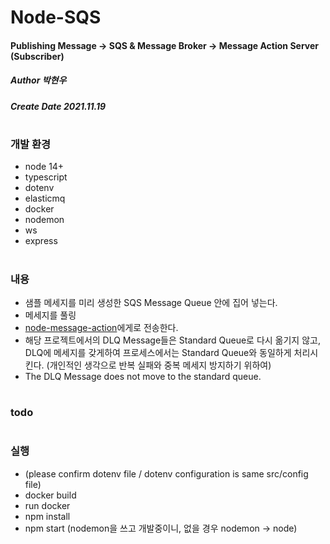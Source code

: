 # Node-SQS
#### Publishing Message -> SQS & Message Broker -> Message Action Server (Subscriber)
##### Author 박현우
##### Create Date 2021.11.19
#
### 개발 환경
* node 14+
* typescript
* dotenv
* elasticmq
* docker
* nodemon
* ws
* express
#
### 내용
* 샘플 메세지를 미리 생성한 SQS Message Queue 안에 집어 넣는다.
* 메세지를 풀링
* [node-message-action](https://github.com/awakelife93/node-message-action)에게로 전송한다.
* 해당 프로젝트에서의 DLQ Message들은 Standard Queue로 다시 옮기지 않고, DLQ에 메세지를 갖게하여 프로세스에서는 Standard Queue와 동일하게 처리시킨다. (개인적인 생각으로 반복 실패와 중복 메세지 방지하기 위하여)
* The DLQ Message does not move to the standard queue.

#
### todo
#
### 실행
* (please confirm dotenv file / dotenv configuration is same src/config file)
* docker build
* run docker
* npm install
* npm start (nodemon을 쓰고 개발중이니, 없을 경우 nodemon -> node)

